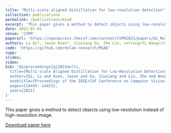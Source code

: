 ```yaml
---
title: "Multi-scale aligned distillation for low-resolution detection"
collection: publications
permalink: /publications/msad
excerpt: 'This paper gives a method to detect objects using low-resolution instead of high-resolution image.'
date: 2021-01-01
venue: 'CVPR'
paperurl: 'https://openaccess.thecvf.com/content/CVPR2021/papers/Qi_Multi-Scale_Aligned_Distillation_for_Low-Resolution_Detection_CVPR_2021_paper.pdf'
authors: Lu Qi*, Jason Kuen*, Jiuxiang Gu, Zhe Lin, <strong>Yi Wang</strong>, Yukang Chen, Yanwei Li, Jiaya Jia
code: 'https://github.com/dvlab-research/MSAD'
supp:
slides:
video:
bib: '@inproceedings{qi2021multi,
  title={Multi-scale Aligned Distillation for Low-Resolution Detection},
  author={Qi, Lu and Kuen, Jason and Gu, Jiuxiang and Lin, Zhe and Wang, Yi and Chen, Yukang and Li, Yanwei and Jia, Jiaya},
  booktitle={Proceedings of the IEEE/CVF Conference on Computer Vision and Pattern Recognition},
  pages={14443--14453},
  year={2021}
}'
---
```

This paper gives a method to detect objects using low-resolution instead of high-resolution image.

[Download paper here](https://openaccess.thecvf.com/content/CVPR2021/papers/Qi_Multi-Scale_Aligned_Distillation_for_Low-Resolution_Detection_CVPR_2021_paper.pdf)